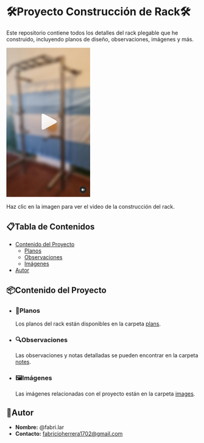 # 🛠️Proyecto Construcción de Rack🛠️

Este repositorio contiene todos los detalles del rack plegable que he construido, incluyendo planos de diseño, observaciones, imágenes y más.

<a href="https://www.instagram.com/reel/C8SmRuKOeO0/">
    <img src="./images/preview_rack1.png" alt="Vista Previa del Video" width="220">
</a>

Haz clic en la imagen para ver el video de la construcción del rack.

## 📋Tabla de Contenidos
- [Contenido del Proyecto](#contenido-del-proyecto)
  - [Planos](#planos)
  - [Observaciones](#observaciones)
  - [Imágenes](#imágenes)
- [Autor](#autor)

## 📦Contenido del Proyecto

- ### 📐Planos
  Los planos del rack están disponibles en la carpeta [plans](./plans).

- ### 🔍Observaciones 
  Las observaciones y notas detalladas se pueden encontrar en la carpeta [notes](./notes).

- ### 🖼Imágenes
  Las imágenes relacionadas con el proyecto están en la carpeta [images](./images).

## 👤Autor
- **Nombre:** @fabri.lar
- **Contacto:** fabricioherrera1702@gmail.com
